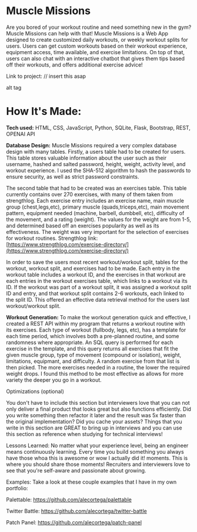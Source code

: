 # Muscle Missions

Are you bored of your workout routine and need something new in the gym? Muscle Missions can help with that! Muscle Missions is a Web App designed to create customized daily workouts, or weekly workout splits for users. Users can get custom workouts based on their workout experience, equipment access, time available, and exercise limitations. On top of that, users can also chat with an interactive chatbot that gives them tips based off their workouts, and offers additional exercise advice!

Link to project: // insert this asap

alt tag

# How It's Made:
**Tech used:** HTML, CSS, JavaScript, Python, SQLite, Flask, Bootstrap, REST, OPENAI API

**Database Design:** Muscle Missions required a very complex database design with many tables. Firstly, a users table had to be created for users. This table stores valuable information about the user such as their username, hashed and salted password, height, weight, activity level, and workout experience. I used the SHA-512 algorithm to hash the passwords to ensure security, as well as strict password constraints.  

The second table that had to be created was an exercises table. This table currently contains over 270 exercises, with many of them taken from strengthlog. Each exercise entry includes an exercise name, main muscle group (chest,legs,etc), primary muscle (quads,triceps,etc), main movement pattern, equipment needed (machine, barbell, dumbbell, etc), difficulty of the movement, and a rating (weight). The values for the weight are from 1-5, and determined based off an exercises popularity as well as its effectiveness.
The weight was very important for the selection of exercises for workout routines.
Strengthlog link: [https://www.strengthlog.com/exercise-directory/](https://www.strengthlog.com/exercise-directory/)

In order to save the users most recent workout/workout split, tables for the workout, workout split, and exercises had to be made. Each entry in the workout table includes a workout ID, and the exercises in that workout are each entries in the workout exercises table, which links to a workout via its ID. If the workout was part of a workout split, it was assigned a workout split ID and entry, and that workout split contains 2-6 workouts, each linked to the split ID. This offered an effective data retrieval method for the users last workout/workout split.

**Workout Generation:** To make the workout generation quick and effective, I created a REST API within my program that returns a workout routine with its exercises. Each type of workout (fullbody, legs, etc), has a template for each time period, which involves both a pre-planned routine, and some randomness where appropriate. An SQL query is performed for each exercise in the template, and this query returns all exercises that fit the given muscle group, type of movement (compound or isolation), weight, limitations, equipmant, and difficulty. A random exercise from that list is then picked. The more exercises needed in a routine, the lower the  required weight drops. I found this method to be most effective as allows for more variety the deeper you go in a workout.  

Optimizations
(optional)

You don't have to include this section but interviewers love that you can not only deliver a final product that looks great but also functions efficiently. Did you write something then refactor it later and the result was 5x faster than the original implementation? Did you cache your assets? Things that you write in this section are GREAT to bring up in interviews and you can use this section as reference when studying for technical interviews!

Lessons Learned:
No matter what your experience level, being an engineer means continuously learning. Every time you build something you always have those whoa this is awesome or wow I actually did it! moments. This is where you should share those moments! Recruiters and interviewers love to see that you're self-aware and passionate about growing.

Examples:
Take a look at these couple examples that I have in my own portfolio:

Palettable: https://github.com/alecortega/palettable

Twitter Battle: https://github.com/alecortega/twitter-battle

Patch Panel: https://github.com/alecortega/patch-panel

